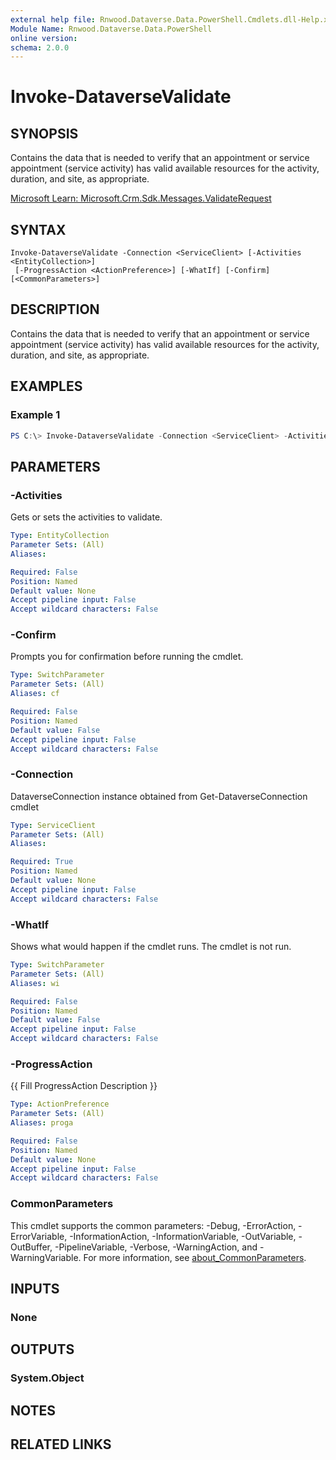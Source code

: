 ```yaml
---
external help file: Rnwood.Dataverse.Data.PowerShell.Cmdlets.dll-Help.xml
Module Name: Rnwood.Dataverse.Data.PowerShell
online version:
schema: 2.0.0
---
```


# Invoke-DataverseValidate

## SYNOPSIS
Contains the data that is needed to verify that an appointment or service appointment (service activity) has valid available resources for the activity, duration, and site, as appropriate.

[Microsoft Learn: Microsoft.Crm.Sdk.Messages.ValidateRequest](https://learn.microsoft.com/dotnet/api/Microsoft.Crm.Sdk.Messages.ValidateRequest)

## SYNTAX

```
Invoke-DataverseValidate -Connection <ServiceClient> [-Activities <EntityCollection>]
 [-ProgressAction <ActionPreference>] [-WhatIf] [-Confirm] [<CommonParameters>]
```

## DESCRIPTION
Contains the data that is needed to verify that an appointment or service appointment (service activity) has valid available resources for the activity, duration, and site, as appropriate.

## EXAMPLES

### Example 1
```powershell
PS C:\> Invoke-DataverseValidate -Connection <ServiceClient> -Activities <EntityCollection>
```

## PARAMETERS

### -Activities
Gets or sets the activities to validate.

```yaml
Type: EntityCollection
Parameter Sets: (All)
Aliases:

Required: False
Position: Named
Default value: None
Accept pipeline input: False
Accept wildcard characters: False
```

### -Confirm
Prompts you for confirmation before running the cmdlet.

```yaml
Type: SwitchParameter
Parameter Sets: (All)
Aliases: cf

Required: False
Position: Named
Default value: False
Accept pipeline input: False
Accept wildcard characters: False
```

### -Connection
DataverseConnection instance obtained from Get-DataverseConnection cmdlet

```yaml
Type: ServiceClient
Parameter Sets: (All)
Aliases:

Required: True
Position: Named
Default value: None
Accept pipeline input: False
Accept wildcard characters: False
```

### -WhatIf
Shows what would happen if the cmdlet runs. The cmdlet is not run.

```yaml
Type: SwitchParameter
Parameter Sets: (All)
Aliases: wi

Required: False
Position: Named
Default value: False
Accept pipeline input: False
Accept wildcard characters: False
```

### -ProgressAction
{{ Fill ProgressAction Description }}

```yaml
Type: ActionPreference
Parameter Sets: (All)
Aliases: proga

Required: False
Position: Named
Default value: None
Accept pipeline input: False
Accept wildcard characters: False
```

### CommonParameters
This cmdlet supports the common parameters: -Debug, -ErrorAction, -ErrorVariable, -InformationAction, -InformationVariable, -OutVariable, -OutBuffer, -PipelineVariable, -Verbose, -WarningAction, and -WarningVariable. For more information, see [about_CommonParameters](http://go.microsoft.com/fwlink/?LinkID=113216).

## INPUTS

### None
## OUTPUTS

### System.Object
## NOTES

## RELATED LINKS
